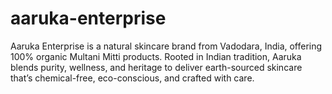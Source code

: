 # aaruka-enterprise
Aaruka Enterprise is a natural skincare brand from Vadodara, India, offering 100% organic Multani Mitti products. Rooted in Indian tradition, Aaruka blends purity, wellness, and heritage to deliver earth-sourced skincare that’s chemical-free, eco-conscious, and crafted with care.
